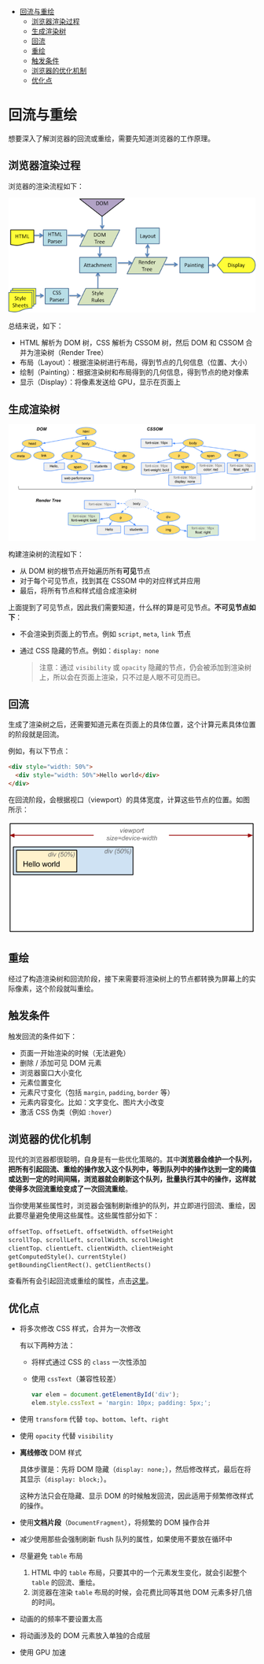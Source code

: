 - [回流与重绘](#回流与重绘)
  - [浏览器渲染过程](#浏览器渲染过程)
  - [生成渲染树](#生成渲染树)
  - [回流](#回流)
  - [重绘](#重绘)
  - [触发条件](#触发条件)
  - [浏览器的优化机制](#浏览器的优化机制)
  - [优化点](#优化点)

# 回流与重绘

想要深入了解浏览器的回流或重绘，需要先知道浏览器的工作原理。

## 浏览器渲染过程

浏览器的渲染流程如下：

![](./images/browser-render.png)

总结来说，如下：

- HTML 解析为 DOM 树，CSS 解析为 CSSOM 树，然后 DOM 和 CSSOM 合并为渲染树（Render Tree）
- 布局（Layout）：根据渲染树进行布局，得到节点的几何信息（位置、大小）
- 绘制（Painting）：根据渲染树和布局得到的几何信息，得到节点的绝对像素
- 显示（Display）：将像素发送给 GPU，显示在页面上

## 生成渲染树

![](./images/render-tree.png)

构建渲染树的流程如下：

- 从 DOM 树的根节点开始遍历所有**可见**节点
- 对于每个可见节点，找到其在 CSSOM 中的对应样式并应用
- 最后，将所有节点和样式组合成渲染树

上面提到了可见节点，因此我们需要知道，什么样的算是可见节点。**不可见节点如下**：

- 不会渲染到页面上的节点。例如 `script`, `meta`, `link` 节点
- 通过 CSS 隐藏的节点。例如：`display: none`

  > 注意：通过 `visibility` 或 `opacity` 隐藏的节点，仍会被添加到渲染树上，所以会在页面上渲染，只不过是人眼不可见而已。

## 回流

生成了渲染树之后，还需要知道元素在页面上的具体位置，这个计算元素具体位置的阶段就是回流。

例如，有以下节点：

```html
<div style="width: 50%">
  <div style="width: 50%">Hello world</div>
</div>
```

在回流阶段，会根据视口（viewport）的具体宽度，计算这些节点的位置。如图所示：

![](./images/rander-reflow.png)

## 重绘

经过了构造渲染树和回流阶段，接下来需要将渲染树上的节点都转换为屏幕上的实际像素，这个阶段就叫重绘。

## 触发条件

触发回流的条件如下：

- 页面一开始渲染的时候（无法避免）
- 删除 / 添加可见 DOM 元素
- 浏览器窗口大小变化
- 元素位置变化
- 元素尺寸变化（包括 `margin`, `padding`, `border` 等）
- 元素内容变化。比如：文字变化、图片大小改变
- 激活 CSS 伪类（例如 `:hover`）

## 浏览器的优化机制

现代的浏览器都很聪明，自身是有一些优化策略的。其中**浏览器会维护一个队列，把所有引起回流、重绘的操作放入这个队列中，等到队列中的操作达到一定的阈值或达到一定的时间间隔，浏览器就会刷新这个队列，批量执行其中的操作，这样就使得多次回流重绘变成了一次回流重绘**。

当你使用某些属性时，浏览器会强制刷新维护的队列，并立即进行回流、重绘，因此要尽量避免使用这些属性。这些属性部分如下：

```
offsetTop、offsetLeft、offsetWidth、offsetHeight
scrollTop、scrollLeft、scrollWidth、scrollHeight
clientTop、clientLeft、clientWidth、clientHeight
getComputedStyle()、currentStyle()
getBoundingClientRect()、getClientRects()
```

查看所有会引起回流或重绘的属性，点击[这里](https://gist.github.com/paulirish/5d52fb081b3570c81e3a)。

## 优化点

- 将多次修改 CSS 样式，合并为一次修改

  有以下两种方法：

  - 将样式通过 CSS 的 `class` 一次性添加
  - 使用 `cssText`（兼容性较差）

    ```js
    var elem = document.getElementById('div');
    elem.style.cssText = 'margin: 10px; padding: 5px;';
    ```

- 使用 `transform` 代替 `top`、`bottom`、`left`、`right`
- 使用 `opacity` 代替 `visibility`
- **离线修改** DOM 样式

  具体步骤是：先将 DOM 隐藏（`display: none;`），然后修改样式，最后在将其显示（`display: block;`）。

  这种方法只会在隐藏、显示 DOM 的时候触发回流，因此适用于频繁修改样式的操作。

- 使用**文档片段**（`DocumentFragment`），将频繁的 DOM 操作合并
- 减少使用那些会强制刷新 flush 队列的属性，如果使用不要放在循环中
- 尽量避免 `table` 布局

  1. HTML 中的 `table` 布局，只要其中的一个元素发生变化，就会引起整个 `table` 的回流、重绘。
  2. 浏览器在渲染 `table` 布局的时候，会花费比同等其他 DOM 元素多好几倍的时间。

- 动画的的频率不要设置太高
- 将动画涉及的 DOM 元素放入单独的合成层
- 使用 GPU 加速
